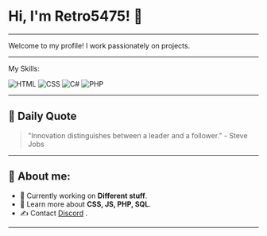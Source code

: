 # Hi, I'm Retro5475! 👋 

___________________________________________________________

Welcome to my profile! I work passionately on projects.


___________________________________________________________
My Skills:

![HTML](https://img.shields.io/badge/HTML-E34F26?style=for-the-badge&logo=html5&logoColor=white)
![CSS](https://img.shields.io/badge/CSS-1572B6?style=for-the-badge&logo=css3&logoColor=white)
![C#](https://img.shields.io/badge/C%23-239120?style=for-the-badge&logo=c-sharp&logoColor=white)
![PHP](https://img.shields.io/badge/PHP-777BB4?style=for-the-badge&logo=php&logoColor=white)
___________________________________________________________


## 📅 ​​Daily Quote
<!-- Zitat Bereich -->
> "Innovation distinguishes between a leader and a follower." - Steve Jobs

___________________________________________________________
## 🚀 About me:
- 🔭 Currently working on **Different stuff**.
- 🌱 Learn more about **CSS, JS, PHP, SQL**.
- ✍️ Contact [Discord](discord.txt) .
___________________________________________________________
